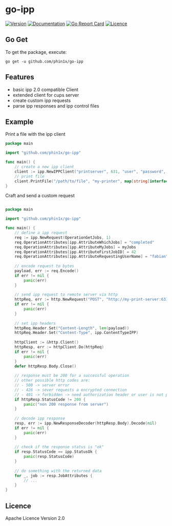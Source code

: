 # go-ipp

[![Version](https://img.shields.io/github/release-pre/phin1x/go-ipp.svg)](https://github.com/phin1x/go-ipp/releases/tag/v1.4.4)
[![Documentation](https://img.shields.io/badge/go.dev-reference-007d9c?logo=go&logoColor=white)](https://pkg.go.dev/github.com/phin1x/go-ipp?tab=doc)
[![Go Report Card](https://goreportcard.com/badge/github.com/phin1x/go-ipp)](https://goreportcard.com/report/github.com/phin1x/go-ipp)
[![Licence](https://img.shields.io/github/license/phin1x/go-ipp.svg)](https://github.com/phin1x/go-ipp/blob/master/LICENSE)

## Go Get

To get the package, execute:
```
go get -u github.com/phin1x/go-ipp
```

## Features

* basic ipp 2.0 compatible Client
* extended client for cups server
* create custom ipp requests
* parse ipp responses and ipp control files

## Example

Print a file with the ipp client
```go
package main

import "github.com/phin1x/go-ipp"

func main() {
    // create a new ipp client
    client := ipp.NewIPPClient("printserver", 631, "user", "password", true)
    // print file
    client.PrintFile("/path/to/file", "my-printer", map[string]interface{}{})
}
```

Craft and send a custom request
```go

package main

import "github.com/phin1x/go-ipp"

func main() {             
    // define a ipp request
    req := ipp.NewRequest(OperationGetJobs, 1)
    req.OperationAttributes[ipp.AttributeWhichJobs] = "completed"
    req.OperationAttributes[ipp.AttributeMyJobs] = myJobs
    req.OperationAttributes[ipp.AttributeFirstJobID] = 42
    req.OperationAttributes[ipp.AttributeRequestingUserName] = "fabian"
    
    // encode request to bytes
    payload, err := req.Encode()
    if err != nil {
        panic(err)
    }
    
    // send ipp request to remote server via http
    httpReq, err := http.NewRequest("POST", "http://my-print-server:631/printers/my-printer", bytes.NewBuffer(payload))
    if err != nil {
        panic(err)
    }
    
    // set ipp headers
    httpReq.Header.Set("Content-Length", len(payload))
    httpReq.Header.Set("Content-Type", ipp.ContentTypeIPP)
    
    httpClient := &http.Client()
    httpResp, err := httpClient.Do(httpReq)
    if err != nil {
        panic(err)
    }
    defer httpResp.Body.Close()
    
    // response must be 200 for a successful operation
    // other possible http codes are: 
    // - 500 -> server error
    // - 426 -> sever requests a encrypted connection
    // - 401 -> forbidden -> need authorization header or user is not permitted
    if httpResp.StatusCode != 200 {
        panic("non 200 response from server")
    }
    
    // decode ipp response
    resp, err := ipp.NewResponseDecoder(httpResp.Body).Decode(nil)
    if err != nil {
        panic(err)
    }
    
    // check if the response status is "ok"
    if resp.StatusCode == ipp.StatusOk {
        panic(resp.StatusCode)
    }
    
    // do something with the returned data
    for _, job := resp.JobAttributes {
        // ...
    }
}
```

## Licence

Apache Licence Version 2.0

